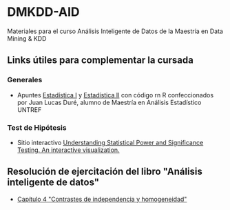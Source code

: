 # DMKDD-AID
Materiales para el curso Análisis Inteligente de Datos de la Maestría en Data Mining &amp; KDD

## Links útiles para complementar la cursada

### Generales
* Apuntes [Estadística I](https://rpubs.com/nievejuan21/797443) y [Estadística II](https://rpubs.com/nievejuan21/851103) con código rn R confeccionados por Juan Lucas Duré, alumno de Maestría en Análisis Estadístico UNTREF

### Test de Hipótesis
* Sitio interactivo [Understanding Statistical Power and Significance Testing. An interactive visualization.](https://rpsychologist.com/d3/nhst/)

## Resolución de ejercitación del libro "Análisis inteligente de datos"

* [Capítulo 4 "Contrastes de independencia y homogeneidad"](https://github.com/mcnanton/DMKDD-AID/blob/main/capitulo-4.md)
